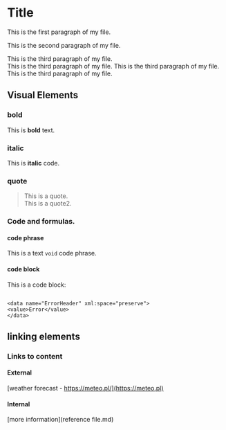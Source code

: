 # Title

This is the first paragraph of my file.

This is the second paragraph of my file.

This is the third paragraph of my file.  
This is the third paragraph of my file. This is the third paragraph of my file. This is the third paragraph of my file.


## Visual Elements

### bold

This is **bold** text.


### italic

This is **italic** code.

### quote

>This is a quote.  
>This is a quote2.

### Code and formulas.

#### code phrase 

This is a text `void` code phrase.

#### code block

This is a code block:
```

<data name="ErrorHeader" xml:space="preserve">
<value>Error</value>
</data>
```


## linking elements 


### Links to content

#### External

[weather forecast - https://meteo.pl/](https://meteo.pl)

#### Internal

[more information](reference file.md)








